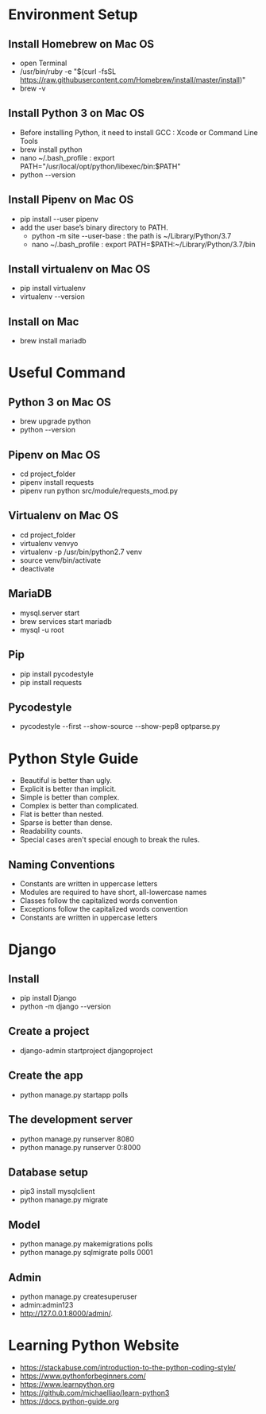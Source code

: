 # Environment Setup
## Install Homebrew on Mac OS
- open Terminal
- /usr/bin/ruby -e "$(curl -fsSL https://raw.githubusercontent.com/Homebrew/install/master/install)"
- brew -v
## Install Python 3 on Mac OS
- Before installing Python, it need to install GCC : Xcode or Command Line Tools
- brew install python
- nano ~/.bash_profile : export PATH="/usr/local/opt/python/libexec/bin:$PATH"
- python --version
## Install Pipenv on Mac OS
- pip install --user pipenv
- add the user base’s binary directory to PATH.
  - python -m site --user-base  : the path is ~/Library/Python/3.7
  - nano ~/.bash_profile : export PATH=$PATH:~/Library/Python/3.7/bin
## Install virtualenv on Mac OS
- pip install virtualenv
- virtualenv --version
## Install on Mac
- brew install mariadb


# Useful Command
## Python 3 on Mac OS
- brew upgrade python
- python --version
## Pipenv on Mac OS
- cd project_folder
- pipenv install requests
- pipenv run python src/module/requests_mod.py
## Virtualenv on Mac OS
- cd project_folder
- virtualenv venvyo
- virtualenv -p /usr/bin/python2.7 venv
- source venv/bin/activate
- deactivate
## MariaDB
- mysql.server start
- brew services start mariadb
- mysql -u root
## Pip
- pip install pycodestyle
- pip install requests
## Pycodestyle
- pycodestyle --first --show-source --show-pep8 optparse.py


# Python Style Guide
* Beautiful is better than ugly.
* Explicit is better than implicit.
* Simple is better than complex.
* Complex is better than complicated.
* Flat is better than nested.
* Sparse is better than dense.
* Readability counts.
* Special cases aren't special enough to break the rules.
## Naming Conventions
* Constants are written in uppercase letters
* Modules are required to have short, all-lowercase names
* Classes follow the capitalized words convention
* Exceptions follow the capitalized words convention
* Constants are written in uppercase letters


# Django
## Install
* pip install Django
* python -m django --version
## Create a project
* django-admin startproject djangoproject
## Create the app
* python manage.py startapp polls
## The development server
* python manage.py runserver 8080
* python manage.py runserver 0:8000
## Database setup
* pip3 install mysqlclient
* python manage.py migrate
## Model
* python manage.py makemigrations polls
* python manage.py sqlmigrate polls 0001
## Admin
* python manage.py createsuperuser
* admin:admin123
* http://127.0.0.1:8000/admin/.


# Learning Python Website
- https://stackabuse.com/introduction-to-the-python-coding-style/
- https://www.pythonforbeginners.com/
- https://www.learnpython.org
- https://github.com/michaelliao/learn-python3
- https://docs.python-guide.org

